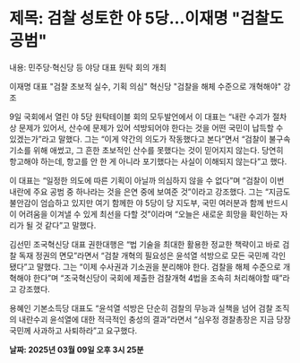 # **제목: 검찰 성토한 야 5당…이재명 "검찰도 공범"**

  내용: 민주당·혁신당 등 야당 대표 원탁 회의 개최

이재명 대표 "검찰 초보적 실수, 기획 의심"
혁신당 "검찰을 해체 수준으로 개혁해야" 강조

9일 국회에서 열린 야 5당 원탁테이블 회의 모두발언에서 이 대표는 “내란 수괴가 절차상 문제가 있어서, 산수에 문제가 있어 석방되어야 한다는 것을 어떤 국민이 납득할 수 있겠는가”라고 말했다. 그는 “이게 약간의 의도가 작동했다고 본다”면서 “검찰이 불구속 기소를 위해 애썼고, 그 흔한 초보적인 산수를 못했다는 것이 믿어지지 않는다. 당연히 항고해야 하는데, 항고를 안 한 게 아니라 포기했다는 사실이 이해되지 않는다”고 했다.

이 대표는 “일정한 의도에 따른 기획이 아닐까 의심하지 않을 수 없다”며 “검찰이 이번 내란에 주요 공범 중 하나라는 것을 은연 중에 보여준 것”이라고 강조했다. 그는 “지금도 불안감이 엄습하고 있지만 여기 함께한 야 5당이 당 지도부, 국민 여러분과 함께 반드시 이 어려움을 이겨낼 수 있게 최선을 다할 것”이라며 “오늘은 새로운 희망을 확인하는 자리가 될 것 같다”고 말했다.

김선민 조국혁신당 대표 권한대행은 “법 기술을 최대한 활용한 정교한 책략이고 바로 검찰 독재 정권의 면모”라면서 “검찰 개혁의 필요성은 윤석열 석방으로 모든 국민께 각인됐다”고 말했다. 그는 “이제 수사권과 기소권을 분리해야 한다. 검찰을 해체 수준으로 개혁해야 한다”며 “조국혁신당이 국회에 제출한 검찰개혁 4법을 조속히 처리해야할 때”라고 강조했다.

용혜인 기본소득당 대표도 “윤석열 석방은 단순히 검찰의 무능과 실책을 넘어 검찰 조직의 내란수괴 윤석열에 대한 적극적인 충성의 결과”라면서 “심우정 경찰총장은 지금 당장 국민께 사과하고 사퇴하라”고 요구했다.

  **날짜: 2025년 03월 09일 오후 3시 25분**